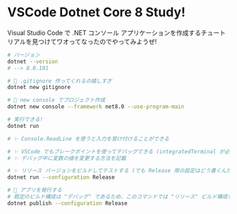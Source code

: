 VSCode Dotnet Core 8 Study!
===

Visual Studio Code で .NET コンソール アプリケーションを作成するチュートリアルを見つけてワオってなったのでやってみようぜ!

```bash
# バージョン
dotnet --version
# --> 8.0.101

# 🙈 .gitignore 作ってくれるの嬉しすぎ
dotnet new gitignore

# 🎉 new console でプロジェクト作成
dotnet new console --framework net8.0 --use-program-main

# 実行できる!
dotnet run

# ✨ Console.ReadLine を使うと入力を受け付けることができる

# ✨ VSCode でもブレークポイントを使ってデバッグできる (integratedTerminal が必要っぽい)
# ✨ デバッグ中に変数の値を変更する方法を記載

# ✨ リリース バージョンをビルドしてテストする (でも Release 用の設定はどう書くんだ?)
dotnet run --configuration Release

# 🚀 アプリを発行する
# 既定のビルド構成は "デバッグ" であるため、このコマンドでは "リリース" ビルド構成を指定する
dotnet publish --configuration Release
```
